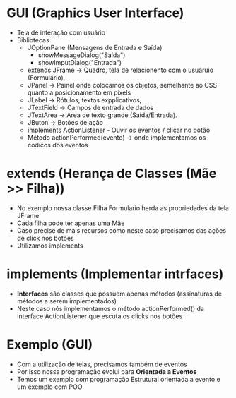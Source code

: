 # GUI (Graphics User Interface)
- Tela de interação com usuário
- Bibliotecas
	- JOptionPane (Mensagens de Entrada e Saída)
		- showMessageDialog("Saída")
		- showImputDialog("Entrada")
	- extends JFrame -> Quadro, tela de relacionento com o usuáruio (Formulário),
	- JPanel -> Painel onde colocamos os objetos, semelhante ao CSS quanto a posicionamento em pixels
	- JLabel -> Rótulos, textos expplicativos,
	- JTextField -> Campos de entrada de dados
	- JTextArea -> Area de texto grande (Saída/Entrada).
	- JButon -> Botões de ação
	- implements ActionListener - Ouvir os eventos / clicar no botão
	- Método actionPerformed(evento) -> onde implementamos os códicos dos eventos

# extends (Herança de Classes (Mãe >> Filha))
- No exemplo nossa classe Filha Formulario herda as propriedades da tela JFrame
- Cada filha pode ter apenas uma Mãe
- Caso precise de mais recursos como neste caso precisamos das ações de click nos botões
- Utilizamos implements

# implements (Implementar intrfaces)
- <b>Interfaces</b> são classes que possuem apenas métodos (assinaturas de métodos a serem implementados)
- Neste caso nós implementamos o método actionPerformed() da interface ActionListener que escuta os clicks nos botões
	
# Exemplo (GUI)
- Com a utilização de telas, precisamos também de eventos
- Por isso nossa programação evolui para <b>Orientada a Eventos</b>
- Temos um exemplo com programação Estrutural orientada a evento e um exemplo com POO